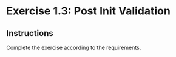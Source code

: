# Exercise 1.3: Post Init Validation

## Instructions

Complete the exercise according to the requirements.
